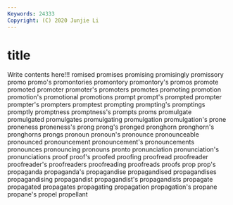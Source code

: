 ```yaml
---
Keywords: 24333
Copyright: (C) 2020 Junjie Li
---
```


# title

Write contents here!!!
romised 
promises 
promising
promisingly 
promissory 
promo 
promo's 
promontories 
promontory 
promontory's 
promos 
promote 
promoted
promoter 
promoter's 
promoters 
promotes 
promoting 
promotion 
promotion's 
promotional 
promotions 
prompt
prompt's 
prompted 
prompter 
prompter's 
prompters 
promptest 
prompting 
prompting's 
promptings 
promptly
promptness 
promptness's 
prompts 
proms 
promulgate 
promulgated 
promulgates 
promulgating 
promulgation 
promulgation's
prone 
proneness 
proneness's 
prong 
prong's 
pronged 
pronghorn 
pronghorn's 
pronghorns 
prongs
pronoun 
pronoun's 
pronounce 
pronounceable 
pronounced 
pronouncement 
pronouncement's 
pronouncements 
pronounces 
pronouncing
pronouns 
pronto 
pronunciation 
pronunciation's 
pronunciations 
proof 
proof's 
proofed 
proofing 
proofread
proofreader 
proofreader's 
proofreaders 
proofreading 
proofreads 
proofs 
prop 
prop's 
propaganda 
propaganda's
propagandise 
propagandised 
propagandises 
propagandising 
propagandist 
propagandist's 
propagandists 
propagate 
propagated 
propagates
propagating 
propagation 
propagation's 
propane 
propane's 
propel 
propellant 
